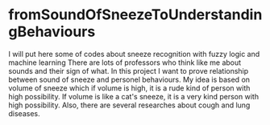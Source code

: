 # fromSoundOfSneezeToUnderstandingBehaviours
I will put here some of codes about sneeze recognition with fuzzy logic and machine learning
There are lots of professors who think like me about sounds and their sign of what.
In this project I want to prove relationship between sound of sneeze and personel behaviours. 
My idea is based on volume of sneeze which if volume is high, it is a rude kind of person with high possibility. 
If volume is like a cat's sneeze, it is a very kind person with high possibility.
Also, there are several researches about cough and lung diseases.
